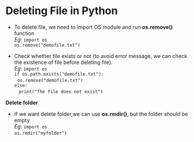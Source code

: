 # Deleting File in Python

* To delete file, we need to import OS module  and run **os.remove()** function <br />
	*Eg*: ```import os``` <br />
		  ```os.remove("demofile.txt")``` 

* Check whether file exists or not (to avoid error message, we can check the existence of file before deleting file). <br />
	*Eg*: ```import os``` <br />
		  ```if os.path.exists("demofile.txt"):``` <br />
		  	```os.remove("demofile.txt")``` <br />
		  ```else:``` <br />
		  	```print("The file does not exist")``` 

**Delete folder**
	
+ If we want delete  folder,we can use **os.rmdir()**, but the folder should be empty <br />
	*Eg*: ```import os``` <br />
		  ```os.rmdir("myfolder")```
